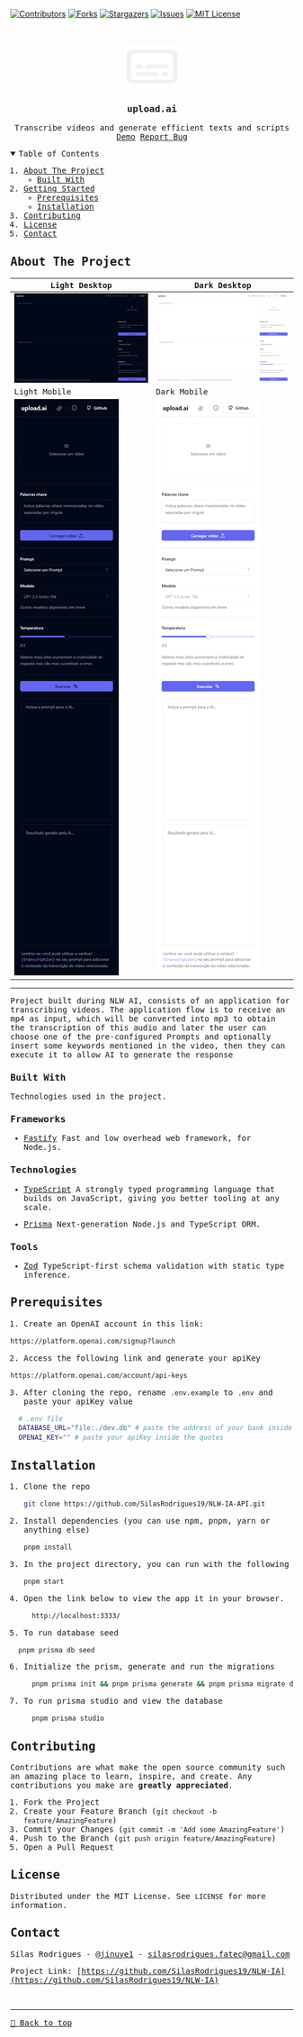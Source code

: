 [![Contributors][contributors-shield]][contributors-url]
[![Forks][forks-shield]][forks-url]
[![Stargazers][stars-shield]][stars-url]
[![Issues][issues-shield]][issues-url]
[![MIT License][license-shield]][license-url]

<!-- PROJECT LOGO -->
<br />
<samp>
<p align="center">
  <a href="https://github.com/SilasRodrigues19/NLW-IA">
    <img src="./public/logo.svg" alt="Logo" width="100" height="80">
  </a>

  <h3 align="center" id="upload-ai">upload.ai</h3>

  <p align="center">
    Transcribe videos and generate efficient texts and scripts
    <br />
    <a href="https://ai-videotranscription.vercel.app/">Demo</a>
    <a href="https://github.com/SilasRodrigues19/NLW-IA/issues">Report Bug</a>
  </p>
</p>

<!-- TABLE OF CONTENTS -->
<details open="open">
  <summary>Table of Contents</summary>
  <ol>
    <li>
      <a href="#about-the-project">About The Project</a>
      <ul>
        <li><a href="#built-with">Built With</a></li>
      </ul>
    </li>
    <li>
      <a href="#getting-started">Getting Started</a>
      <ul>
        <li><a href="#prerequisites">Prerequisites</a></li>
        <li><a href="#installation">Installation</a></li>
      </ul>
    </li>
    <li><a href="#contributing">Contributing</a></li>
    <li><a href="#license">License</a></li>
    <li><a href="#contact">Contact</a></li>
  </ol>
</details>

<!-- ABOUT THE PROJECT -->

## About The Project

| Light Desktop                                  | Dark Desktop                                    |
| ---------------------------------------------- | ----------------------------------------------- |
| [![Preview][product-screenshot]][project-link] | [![Preview][product-screenshot2]][project-link] |
| Light Mobile                                   | Dark Mobile                                     |
| [![Preview][product-screenshot3]][project-link] | [![Preview][product-screenshot4]][project-link] |

<hr>

Project built during NLW AI, consists of an application for transcribing videos. The application flow is to receive an mp4 as input, which will be converted into mp3 to obtain the transcription of this audio and later the user can choose one of the pre-configured Prompts and optionally insert some keywords mentioned in the video, then they can execute it to allow AI to generate the response

### Built With

Technologies used in the project.


### Frameworks
- [Fastify](https://fastify.dev/)
Fast and low overhead web framework, for Node.js.

### Technologies
- [TypeScript](https://www.typescriptlang.org/)
A strongly typed programming language that builds on JavaScript, giving you better tooling at any scale.

- [Prisma](https://www.prisma.io/)
Next-generation Node.js and TypeScript ORM.

### Tools
- [Zod](https://zod.dev/)
TypeScript-first schema validation with static type inference.

<!-- GETTING STARTED -->

## Prerequisites
1. Create an OpenAI account in this link: 
```sh
https://platform.openai.com/signup?launch
```

2. Access the following link and generate your apiKey
```sh
https://platform.openai.com/account/api-keys
```

3. After cloning the repo, rename `.env.example` to `.env` and paste your apiKey value
```sh
  # .env file
  DATABASE_URL="file:./dev.db" # paste the address of your bank inside the quotation marks if it is not local
  OPENAI_KEY="" # paste your apiKey inside the quotes
```

## Installation

1. Clone the repo
   ```sh
   git clone https://github.com/SilasRodrigues19/NLW-IA-API.git
   ```
2. Install dependencies (you can use npm, pnpm, yarn or anything else)
   ```sh
   pnpm install
   ```
3. In the project directory, you can run with the following
   ```sh
   pnpm start
   ```
4. Open the link below to view the app it in your browser.
   ```sh
     http://localhost:3333/
   ```
5. To run database seed
  ```sh
    pnpm prisma db seed
  ```
6. Initialize the prism, generate and run the migrations
   ```sh
     pnpm prisma init && pnpm prisma generate && pnpm prisma migrate dev
   ```
7. To run prisma studio and view the database
   ```sh
     pnpm prisma studio
   ```
<!-- CONTRIBUTING -->

## Contributing

Contributions are what make the open source community such an amazing place to learn, inspire, and create. Any contributions you make are **greatly appreciated**.

1. Fork the Project
2. Create your Feature Branch (`git checkout -b feature/AmazingFeature`)
3. Commit your Changes (`git commit -m 'Add some AmazingFeature'`)
4. Push to the Branch (`git push origin feature/AmazingFeature`)
5. Open a Pull Request

<!-- LICENSE -->

## License

Distributed under the MIT License. See `LICENSE` for more information.

<!-- CONTACT -->

## Contact

Silas Rodrigues - [@jinuye1](https://twitter.com/jinuye1) - silasrodrigues.fatec@gmail.com

Project Link: [https://github.com/SilasRodrigues19/NLW-IA](https://github.com/SilasRodrigues19/NLW-IA) <br>

<!-- MARKDOWN LINKS & IMAGES -->
<!-- https://www.markdownguide.org/basic-syntax/#reference-style-links -->

[contributors-shield]: https://img.shields.io/github/contributors/SilasRodrigues19/NLW-IA.svg?style=for-the-badge
[contributors-url]: https://github.com/SilasRodrigues19/NLW-IA/graphs/contributors
[forks-shield]: https://img.shields.io/github/forks/SilasRodrigues19/NLW-IA.svg?style=for-the-badge
[forks-url]: https://github.com/SilasRodrigues19/NLW-IA/network/members
[stars-shield]: https://img.shields.io/github/stars/SilasRodrigues19/NLW-IA.svg?style=for-the-badge
[stars-url]: https://github.com/SilasRodrigues19/NLW-IA/stargazers
[issues-shield]: https://img.shields.io/github/issues/SilasRodrigues19/NLW-IA.svg?style=for-the-badge
[issues-url]: https://github.com/SilasRodrigues19/NLW-IA/issues
[license-shield]: https://img.shields.io/github/license/SilasRodrigues19/NLW-IA.svg?style=for-the-badge
[license-url]: https://github.com/SilasRodrigues19/NLW-IA/blob/master/LICENSE
[license-url]: https://github.com/SilasRodrigues19/NLW-IA/blob/master/LICENSE.txt
[product-screenshot]: ./public/screenshots/dark-desktop.png
[product-screenshot2]: ./public/screenshots/light-desktop.png
[product-screenshot3]: ./public/screenshots/dark-mobile.png
[product-screenshot4]: ./public/screenshots/light-mobile.png
[project-link]: https://ai-videotranscription.vercel.app/

<br><hr>
[🔼 Back to top](#upload-ai)